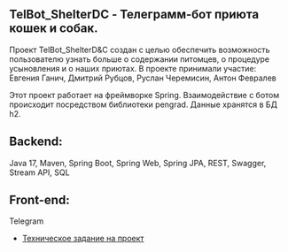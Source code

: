 <h2>TelBot_ShelterDC - Телеграмм-бот приюта кошек и собак.</h2>

Проект TelBot_ShelterD&amp;C создан с целью обеспечить возможность пользователю узнать больше о содержании питомцев, о процедуре усыновления и о наших приютах. В проекте принимали участие: Евгения Ганич, Дмитрий Рубцов, Руслан Черемисин, Антон Февралев

Этот проект работает на фреймворке Spring. Взаимодействие с ботом происходит посредством библиотеки pengrad. Данные хранятся в БД h2.

<h2>Backend:</h2>
    Java 17, Maven, Spring Boot, Spring Web, Spring JPA, REST, Swagger, Stream API, SQL
   
<h2>Front-end:</h2>
    Telegram
<ul>
<li><a href="https://skyengpublic.notion.site/47bcac1b049f4af6b351e2ab5d05afb4">Техническое задание на проект</a></li>
